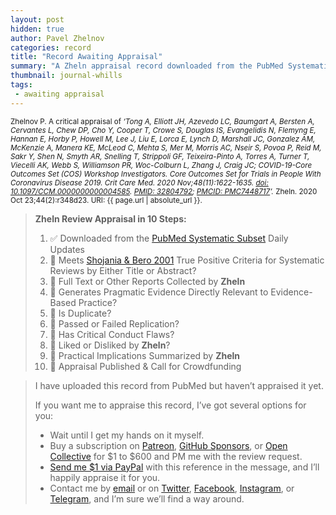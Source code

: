 ```yaml
---
layout: post
hidden: true
author: Pavel Zhelnov
categories: record
title: "Record Awaiting Appraisal"
summary: "A Zheln appraisal record downloaded from the PubMed Systematic Subset daily updates."
thumbnail: journal-whills
tags:
 - awaiting appraisal
---
```


<small id="citation">Zhelnov P. A critical appraisal of _‘Tong A, Elliott JH, Azevedo LC, Baumgart A, Bersten A, Cervantes L, Chew DP, Cho Y, Cooper T, Crowe S, Douglas IS, Evangelidis N, Flemyng E, Hannan E, Horby P, Howell M, Lee J, Liu E, Lorca E, Lynch D, Marshall JC, Gonzalez AM, McKenzie A, Manera KE, McLeod C, Mehta S, Mer M, Morris AC, Nseir S, Povoa P, Reid M, Sakr Y, Shen N, Smyth AR, Snelling T, Strippoli GF, Teixeira-Pinto A, Torres A, Turner T, Viecelli AK, Webb S, Williamson PR, Woc-Colburn L, Zhang J, Craig JC; COVID-19-Core Outcomes Set (COS) Workshop Investigators. Core Outcomes Set for Trials in People With Coronavirus Disease 2019. Crit Care Med. 2020 Nov;48(11):1622-1635. [doi: 10.1097/CCM.0000000000004585](https://doi.org/10.1097/CCM.0000000000004585). [PMID: 32804792](https://pubmed.gov/32804792); [PMCID: PMC7448717](https://ncbi.nlm.nih.gov/pmc/PMC7448717)’._ Zheln. 2020 Oct 23;44(2):r348d23. URI: {{ page.url | absolute_url }}.</small>

> **Zheln Review Appraisal in 10 Steps:**
>
> 1. ✅ Downloaded from the [PubMed Systematic Subset](https://github.com/p1m-ortho/qs-global-ortho-search-queries/blob/global-sr-query/README.md) Daily Updates
> 2. 🔄 Meets [Shojania & Bero 2001](https://www.researchgate.net/publication/11820967_Taking_Advantage_of_the_Explosion_of_Systematic_Reviews_An_Efficient_MEDLINE_Search_Strategy) True Positive Criteria for Systematic Reviews by Either Title or Abstract?
> 3. 🔄 Full Text or Other Reports Collected by **Zheln**
> 4. 🔄 Generates Pragmatic Evidence Directly Relevant to Evidence-Based Practice?
> 5. 🔄 Is Duplicate?
> 6. 🔄 Passed or Failed Replication?
> 7. 🔄 Has Critical Conduct Flaws?
> 8. 🔄 Liked or Disliked by **Zheln**?
> 9. 🔄 Practical Implications Summarized by **Zheln**
> 10. 🔄 Appraisal Published & Call for Crowdfunding

> I have uploaded this record from PubMed but haven’t appraised it yet.
>
> If you want me to appraise this record, I’ve got several options for you:
> * Wait until I get my hands on it myself.
> * Buy a subscription on [Patreon](https://patreon.com/zheln), [GitHub Sponsors](https://github.com/sponsors/drzhelnov), or [Open Collective](https://opencollective.com/zheln) for $1 to $600 and PM me with the review request.
> * [Send me $1 via PayPal](https://paypal.me/pjelnov) with this reference in the message, and I’ll happily appraise it for you.
> * Contact me by [email](mailto:pavel@zheln.com) or on [Twitter](https://twitter.com/drzhelnov), [Facebook](https://facebook.com/drzhelnov), [Instagram](https://instagram.com/igzheln), or [Telegram](https://t.me/drzhelnov), and I’m sure we’ll find a way around.
